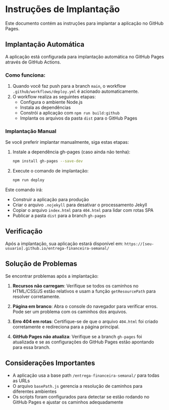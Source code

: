# Instruções de Implantação

Este documento contém as instruções para implantar a aplicação no GitHub Pages.

## Implantação Automática

A aplicação está configurada para implantação automática no GitHub Pages através de GitHub Actions.

### Como funciona:

1. Quando você faz push para a branch `main`, o workflow `.github/workflows/deploy.yml` é acionado automaticamente.
2. O workflow realiza as seguintes etapas:
   - Configura o ambiente Node.js
   - Instala as dependências
   - Constrói a aplicação com `npm run build:github`
   - Implanta os arquivos da pasta `dist` para o GitHub Pages

### Implantação Manual

Se você preferir implantar manualmente, siga estas etapas:

1. Instale a dependência gh-pages (caso ainda não tenha):
   ```bash
   npm install gh-pages --save-dev
   ```

2. Execute o comando de implantação:
   ```bash
   npm run deploy
   ```

Este comando irá:
- Construir a aplicação para produção
- Criar o arquivo `.nojekyll` para desativar o processamento Jekyll
- Copiar o arquivo `index.html` para `404.html` para lidar com rotas SPA
- Publicar a pasta `dist` para a branch `gh-pages`

## Verificação

Após a implantação, sua aplicação estará disponível em:
`https://[seu-usuario].github.io/entrega-financeira-semanal/`

## Solução de Problemas

Se encontrar problemas após a implantação:

1. **Recursos não carregam**: Verifique se todos os caminhos no HTML/CSS/JS estão relativos e usam a função `getResourcePath` para resolver corretamente.

2. **Página em branco**: Abra o console do navegador para verificar erros. Pode ser um problema com os caminhos dos arquivos.

3. **Erro 404 em rotas**: Certifique-se de que o arquivo `404.html` foi criado corretamente e redireciona para a página principal.

4. **GitHub Pages não atualiza**: Verifique se a branch `gh-pages` foi atualizada e se as configurações do GitHub Pages estão apontando para essa branch.

## Considerações Importantes

- A aplicação usa a base path `/entrega-financeira-semanal/` para todas as URLs
- O arquivo `basePath.js` gerencia a resolução de caminhos para diferentes ambientes
- Os scripts foram configurados para detectar se estão rodando no GitHub Pages e ajustar os caminhos adequadamente 